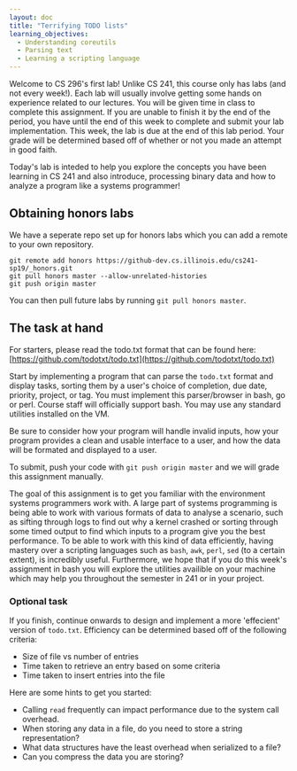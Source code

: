 ```yaml
---
layout: doc
title: "Terrifying TODO lists"
learning_objectives:
  - Understanding coreutils
  - Parsing text
  - Learning a scripting language
---
```



Welcome to CS 296's first lab! Unlike CS 241, this course only has labs (and not
every week!). Each lab will usually involve getting some hands on experience
related to our lectures. You will be given time in class to complete this
assignment. If you are unable to finish it by the end of the period, you have
until the end of this week to complete and submit your lab implementation. This
week, the lab is due at the end of this lab period. Your grade will be
determined based off of whether or not you made an attempt in good faith.

Today's lab is inteded to help you explore the concepts you have been learning
in CS 241 and also introduce, processing binary data and how to analyze a
program like a systems programmer!

## Obtaining honors labs

We have a seperate repo set up for honors labs which you can add a remote to
your own repository.

```
git remote add honors https://github-dev.cs.illinois.edu/cs241-sp19/_honors.git
git pull honors master --allow-unrelated-histories
git push origin master
```

You can then pull future labs by running `git pull honors master`.

## The task at hand

For starters, please read the todo.txt format that can be found here: [https://github.com/todotxt/todo.txt](https://github.com/todotxt/todo.txt)

Start by implementing a program that can parse the `todo.txt` format and display
tasks, sorting them by a user's choice of completion, due date, priority,
project, or tag. You must implement this parser/browser in bash, go or perl.
Course staff will officially support bash. You may use any standard utilities
installed on the VM.

Be sure to consider how your program will handle invalid inputs, how your
program provides a clean and usable interface to a user, and how the
data will be formated and displayed to a user.

To submit, push your code with `git push origin master` and we will grade this
assignment manually.

The goal of this assignment is to get you familiar with the environment systems
programmers work with. A large part of systems programming is being able to work
with various formats of data to analyse a scenario, such as sifting through logs
to find out why a kernel crashed or sorting through some timed output to find
which inputs to a program give you the best performance. To be able to work with
this kind of data efficiently, having mastery over a scripting languages such as
`bash`, `awk`, `perl`, `sed` (to a certain extent), is incredibly useful.
Furthermore, we hope that if you do this week's assignment in bash you will
explore the utilities availible on your machine which may help you throughout
the semester in 241 or in your project.

### Optional task
If you finish, continue onwards to design and implement a more 'effecient'
version of `todo.txt`. Efficiency can be determined based off of the following
criteria:

+ Size of file vs number of entries
+ Time taken to retrieve an entry based on some criteria
+ Time taken to insert entries into the file

Here are some hints to get you started:

+ Calling `read` frequently can impact performance due to the system call overhead.
+ When storing any data in a file, do you need to store a string representation?
+ What data structures have the least overhead when serialized to a file?
+ Can you compress the data you are storing?
